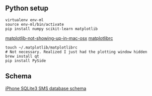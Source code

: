 Python setup
------------

    virtualenv env-ml
    source env-ml/bin/activate
    pip install numpy scikit-learn matplotlib

[matplotlib-not-showing-up-in-mac-osx](http://stackoverflow.com/questions/2512225/matplotlib-not-showing-up-in-mac-osx)
[matplotlibrc](http://matplotlib.sourceforge.net/_static/matplotlibrc)

    touch ~/.matplotlib/matplotlibrc
    # Not necessary. Realized I just had the plotting window hidden
    brew install qt
    pip install PySide

Schema
------

[iPhone SQLite3 SMS database schema](https://s3.amazonaws.com/pd93f014/schema.sql.html)
